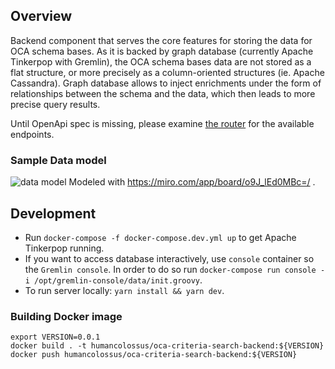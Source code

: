 ## Overview

Backend component that serves the core features for storing the data for OCA schema bases. As it is backed by graph database (currently Apache Tinkerpop with Gremlin), the OCA schema bases data are not stored as a flat structure, or more precisely as a column-oriented structures (ie. Apache Cassandra). Graph database allows to inject enrichments under the form of relationships between the schema and the data, which then leads to more precise query results.

Until OpenApi spec is missing, please examine [the router](https://github.com/THCLab/oca-graph-search/blob/master/src/app.ts) for the available endpoints.

### Sample Data model

![data model](https://i.imgur.com/GNzYAcu.png)
Modeled with https://miro.com/app/board/o9J_lEd0MBc=/ .


## Development

* Run `docker-compose -f docker-compose.dev.yml up` to get Apache Tinkerpop running.
* If you want to access database interactively, use `console` container so the `Gremlin console`. In order to do so run `docker-compose run console -i /opt/gremlin-console/data/init.groovy`.
* To run server locally: `yarn install && yarn dev`.

### Building Docker image

```
export VERSION=0.0.1
docker build . -t humancolossus/oca-criteria-search-backend:${VERSION}
docker push humancolossus/oca-criteria-search-backend:${VERSION}
```
